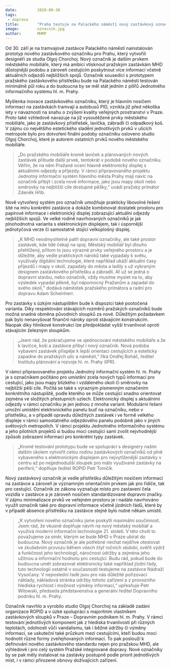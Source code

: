 ```yaml
---
date:         2020-09-30
tags:         
 - doprava
title:        "Praha testuje na Palackého náměstí nový zastávkový označník – ukáže aktuální časy příjezdů i mapy okolí"
image: 	      oznacnik.jpg
author:       MHMP
---
```


Od 30. září je na tramvajové zastávce Palackého náměstí nainstalován prototyp nového zastávkového označníku pro Prahu, který vytvořili designéři ze studia Olgoj Chorchoj. Nový označník je dalším prvkem městského mobiliáře, který má ambici vtisknout pražským zastávkám MHD důstojnější podobu a zároveň cestujícím poskytnout více informací včetně aktuálních odjezdů nejbližších spojů. Označník sousedící s prototypem pražského zastávkového přístřešku bude na Palackého náměstí testován minimálně půl roku a do budoucna by se měl stát jedním z pilířů Jednotného informačního systému hl. m. Prahy.

Myšlenka inovace zastávkového označníku, který je hlavním nosičem informací na zastávkách tramvají a autobusů PID, vznikla již před několika lety v návaznosti na snahu o zvýšení kvality veřejných prostranství v Praze. Proto také vzhledově navazuje na již vysoutěžené prvky městského mobiliáře, jako je zastávkový přístřešek, lavička, zábradlí či odpadkový koš. V zájmu co největšího estetického sladění jednotlivých prvků v ulicích metropole bylo pro dotvoření finální podoby označníku osloveno studio Olgoj Chorchoj, které je autorem ostatních prvků nového městského mobiliáře.

> „Do pražského mobiliáře kromě laviček a plánovaných nových zastávek přibude další prvek, tentokrát v podobě nového označníku. Věřím, že na něm Pražané ocení hlavně elektronický displej s aktuálními odjezdy a příjezdy. V rámci připravovaného projektu Jednotný informační systém hlavního města Prahy mají navíc na označník přibýt i zcela nové informace, jako jsou mapy okolí nebo směrovky na nejbližší cíle dostupné pěšky,“ uvádí pražský primátor Zdeněk Hřib.

Nově vytvořený systém pro označník umožňuje prakticky libovolné řešení šité na míru konkrétní zastávce a dokáže kombinovat dostatek prostoru pro papírové informace i elektronický displej zobrazující aktuální odjezdy nejbližších spojů. Ve velké rodině navrhovaných označníků je jak plnohodnotná varianta s elektronickým displejem, tak i úspornější jednotyčová verze či samostatně stojící velkoplošný displej.

> „K MHD neodmyslitelně patří dopravní označníky, ale také prostor zastávek, kde lidé čekají na spoj. Městský mobiliář byl dlouho přehlížený, přitom to jsou výrazné prvky veřejného prostoru a je důležité, aby vedle praktických nároků také vypadaly k světu, využívaly digitální technologie, které například ukáží aktuální časy příjezdů i mapy v okolí, zapadaly do města a ladily s už vybraným designem zastávkového přístřešku a zábradlí. Ať už se jedná o dopravní stavbu, nebo označník, vždy musíme myslet na to, aby výsledek vypadal pěkně, byl nápomocný Pražanům a zapadal do svého okolí,“ dodává náměstek pražského primátora a radní pro dopravu Adam Scheinherr.

Pro zastávky s úzkým nástupištěm bude k dispozici také pootočená varianta. Díky respektování stávajících rozměrů pražských označníků bude možná snadná obměna původních sloupků za nové. Důležitým požadavkem pak bylo nenavyšovat finanční nároky oproti stávajícím konstrukcím. Naopak díky hliníkové konstrukci lze předpokládat vyšší trvanlivost oproti stávajícím železným sloupkům.

> „Jsem rád, že pokračujeme ve sjednocování městského mobiliáře a že k lavičce, koši a zastávce přibyl i nový označník. Nová podoba vybavení zastávek přispěje k lepší orientaci cestujících a esteticky zapadne do pražských ulic a náměstí,“ říká Ondřej Boháč, ředitel Institutu plánování a rozvoje hl. m. Prahy (IPR).

V rámci připravovaného projektu Jednotný informační systém hl. m. Prahy je s označníkem počítáno pro umístění zcela nových typů informací pro cestující, jako jsou mapy blízkého i vzdáleného okolí či směrovky na nejbližší pěší cíle. Počítá se také s výrazným písmenným označením konkrétního nástupiště, podle kterého se může cestující snadno orientovat zejména ve složitých přestupních uzlech. Elektronický displej s aktuálními odjezdy v rámci označníku je jen jednou z mnoha variant. Modulární řešení umožní umístění elektronického panelu buď na označníku, nebo v přístřešku, a v případě opravdu důležitých zastávek i ve formě velkého displeje v rámci samostatného odjezdového panelu podobně jako v jiných světových metropolích. V rámci projektu Jednotného informačního systému a jeho pilotních projektů si budou moci cestující sami zvolit nejvhodnější způsob zobrazení informací pro konkrétní typy zastávek.

> „Kromě testování prototypu bude ve spolupráci s designéry naším dalším úkolem vytvořit celou rodinu zastávkových označníků od plně vybaveného s elektronickým displejem pro nejvytíženější zastávky v centru až po nejjednodušší sloupek pro málo využívané zastávky na periferii,“ doplňuje ředitel ROPID Petr Tomčík.

Nový zastávkový označník je vedle přístřešku důležitým nosičem informací na zastávce a zároveň je významným orientačním prvkem jak pro řidiče, tak pro cestující. Označník ze zákona vyznačuje místo pro zastavení čela vozidla v zastávce a je zároveň nosičem standardizované dopravní značky. V zájmu minimalizace prvků ve veřejném prostoru je i nadále navrhováno využít označník také pro dopravní informace včetně jízdních řádů, které by v případě absence přístřešku na zastávce stejně bylo nutné někam umístit.

> „K vytvoření nového označníku jsme poskytli maximální součinnost. Jsem rád, že vkusně doplňuje návrh na nový městský mobiliář a využívá moderní informační technologie 21. století. V této chvíli to považujeme za směr, kterým se bude MHD v Praze ubírat do budoucna. Nový označník je ale potřebné nechat nejdříve otestovat ve zkušebním provozu během všech čtyř ročních období, ověřit výdrž a funkčnost jeho technologií, náročnost údržby a zejména jeho užitnou a informační hodnotu pro cestující. Budu rád, pokud bude do budoucna umět zobrazovat elektronicky také například jízdní řády, tuto technologii ostatně v současnosti testujeme na zastávce Nádraží Vysočany. V neposlední řadě jsou pro nás důležité pořizovací náklady, nákladová stránka údržby tohoto zařízení a z provozního hlediska rychlost i možnost výměny informací,“ upřesňuje Petr Witowski, předseda představenstva a generální ředitel Dopravního podniku hl. m. Prahy.

Označník navrhlo a vyrobilo studio Olgoj Chorchoj na základě zadání organizace ROPID a v úzké spolupráci s majoritním vlastníkem zastávkových sloupků v Praze – Dopravním podnikem hl. m. Prahy. V rámci testování jednotlivých komponent jak z hlediska trvanlivosti při různých teplotách, odolnosti vůči vandalismu, tak i běžné údržby či výměny informací, se uskuteční také průzkum mezi cestujícími, kteří budou moci hodnotit různé formy zveřejňovaných informací. To pak poslouží k definování nového zastávkového standardu nejen pro pražskou MHD, ale výhledově i pro celý systém Pražské integrované dopravy. Nové označníky by se pak měly instalovat na zastávky postupně podle priorit jednotlivých míst, i v rámci přirozené obnovy dožívajících zařízení.  
